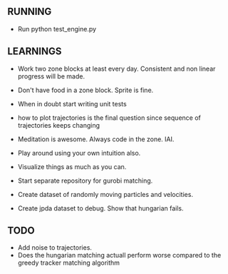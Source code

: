 ## RUNNING
* Run python test_engine.py

## LEARNINGS

* Work two zone blocks at least every day. Consistent and non linear progress will be made.

* Don't have food in a zone block. Sprite is fine.

* When in doubt start writing unit tests

* how to plot trajectories is the final question since sequence of trajectories keeps changing

* Meditation is awesome. Always code in the zone. IAI.

* Play around using your own intuition also.

* Visualize things as much as you can.

* Start separate repository for gurobi matching.

* Create dataset of randomly moving particles and velocities.

* Create jpda dataset to debug. Show that hungarian fails.

## TODO

* Add noise to trajectories. 
* Does the hungarian matching actuall perform worse compared to the greedy tracker matching algorithm